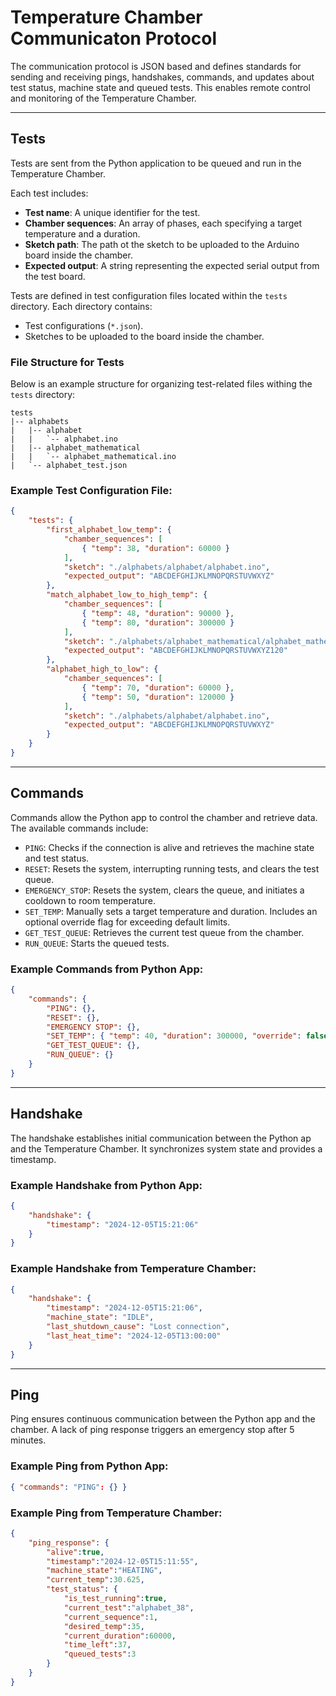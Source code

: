 # Temperature Chamber Communicaton Protocol

The communication protocol is JSON based and defines standards for sending and receiving pings, handshakes, commands, and updates about test status, machine state and queued tests. This enables remote control and monitoring of the Temperature Chamber.

---

## Tests 

Tests are sent from the Python application to be queued and run in the Temperature Chamber.

Each test includes:
- **Test name**: A unique identifier for the test.
- **Chamber sequences**: An array of phases, each specifying a target temperature and a duration.
- **Sketch path**: The path ot the sketch to be uploaded to the Arduino board inside the chamber.
- **Expected output**: A string representing the expected serial output from the test board.

Tests are defined in test configuration files located within the `tests` directory. Each directory contains:
- Test configurations (`*.json`).
- Sketches to be uploaded to the board inside the chamber.

### File Structure for Tests

Below is an example structure for organizing test-related files withing the `tests` directory:

```
tests
|-- alphabets
|   |-- alphabet
|   |   `-- alphabet.ino
|   |-- alphabet_mathematical
|   |   `-- alphabet_mathematical.ino
|   `-- alphabet_test.json
```

### Example Test Configuration File:

```json
{
    "tests": {
        "first_alphabet_low_temp": {
            "chamber_sequences": [
                { "temp": 38, "duration": 60000 }
            ],
            "sketch": "./alphabets/alphabet/alphabet.ino",
            "expected_output": "ABCDEFGHIJKLMNOPQRSTUVWXYZ"
        },
        "match_alphabet_low_to_high_temp": {
            "chamber_sequences": [
                { "temp": 48, "duration": 90000 },
                { "temp": 80, "duration": 300000 }
            ],
            "sketch": "./alphabets/alphabet_mathematical/alphabet_mathematical.ino",
            "expected_output": "ABCDEFGHIJKLMNOPQRSTUVWXYZ120"
        },
        "alphabet_high_to_low": {
            "chamber_sequences": [
                { "temp": 70, "duration": 60000 },
                { "temp": 50, "duration": 120000 }
            ],
            "sketch": "./alphabets/alphabet/alphabet.ino",
            "expected_output": "ABCDEFGHIJKLMNOPQRSTUVWXYZ"
        }
    }
}
```
---

## Commands
Commands allow the Python app to control the chamber and retrieve data. The available commands include:
- `PING`: Checks if the connection is alive and retrieves the machine state and test status.
- `RESET`: Resets the system, interrupting running tests, and clears the test queue.
- `EMERGENCY_STOP`: Resets the system, clears the queue, and initiates a cooldown to room temperature.
- `SET_TEMP`: Manually sets a target temperature and duration. Includes an optional override flag for exceeding default limits.
- `GET_TEST_QUEUE`: Retrieves the current test queue from the chamber.
- `RUN_QUEUE`: Starts the queued tests.

### Example Commands from Python App:

```json
{
    "commands": {
        "PING": {},
        "RESET": {},
        "EMERGENCY STOP": {},
        "SET_TEMP": { "temp": 40, "duration": 300000, "override": false },
        "GET_TEST_QUEUE": {},
        "RUN_QUEUE": {}
    }
}
```

---

## Handshake
The handshake establishes initial communication between the Python ap and the Temperature Chamber. It synchronizes system state and provides a timestamp.

### Example Handshake from Python App:
```json
{
    "handshake": {
        "timestamp": "2024-12-05T15:21:06"
    }
}
```

### Example Handshake from Temperature Chamber:
```json
{
    "handshake": {
        "timestamp": "2024-12-05T15:21:06",
        "machine_state": "IDLE",
        "last_shutdown_cause": "Lost connection",
        "last_heat_time": "2024-12-05T13:00:00"
    }
}
```

---

## Ping
Ping ensures continuous communication between the Python app and the chamber. A lack of ping response triggers an emergency stop after 5 minutes.

### Example Ping from Python App:

```json
{ "commands": "PING": {} }
```

### Example Ping from Temperature Chamber:

```json
{
    "ping_response": {
        "alive":true,
        "timestamp":"2024-12-05T15:11:55",
        "machine_state":"HEATING",
        "current_temp":30.625,
        "test_status": {
            "is_test_running":true,
            "current_test":"alphabet_38",
            "current_sequence":1,
            "desired_temp":35,
            "current_duration":60000,
            "time_left":37,
            "queued_tests":3
        }
    }
}
```
